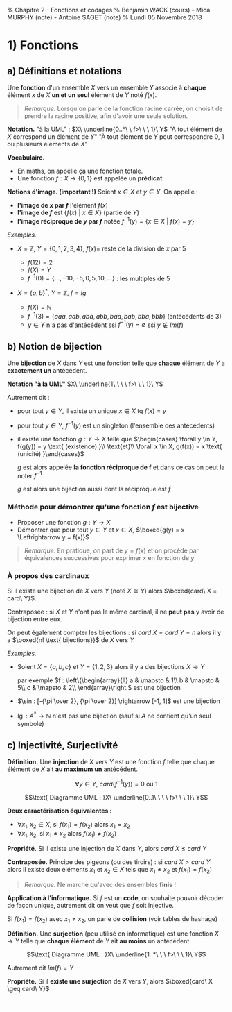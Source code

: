 % Chapitre 2 - Fonctions et codages
% Benjamin WACK (cours) - Mica MURPHY (note) - Antoine SAGET (note)
% Lundi 05 Novembre 2018

# 1) Fonctions

## a) Définitions et notations

Une **fonction** d'un ensemble $X$ vers un ensemble $Y$ associe à **chaque** élément $x$ de $X$ **un et un seul** élément de $Y$ noté $f(x)$.

> *Remarque.* Lorsqu'on parle de la fonction racine carrée, on choisit de prendre la racine positive, afin d'avoir une seule solution.

**Notation.** "à la UML" : $X\ \underline{0..*\ \ f>\ \ \ 1}\ Y$
"À tout élément de $X$ correspond un élément de $Y$"
"À tout élément de $Y$ peut correspondre 0, 1 ou plusieurs éléments de $X$"

**Vocabulaire.**
- En maths, on appelle ça une fonction totale.
- Une fonction $f : X \rightarrow \{0, 1\}$ est appelée un **prédicat**.

**Notions d'image. (important !)**
Soient $x \in X$ et $y \in Y$.
On appelle :
- **l'image de $x$ par $f$** l'élément $f(x)$
- **l'image de $f$** est $\{f(x)\ |\ x \in X\}$ (partie de $Y$)
- **l'image réciproque de $y$ par $f$** notée $f^{-1}(y) = \{x \in X\ |\ f(x) = y\}$

*Exemples.*
- $X = \mathbb{Z}$, $Y = \{0, 1, 2, 3, 4\}$, $f(x) =$ reste de la division de $x$ par $5$
  - $f(12) = 2$
  - $f(X) = Y$
  - $f^{-1}(0) = \{\dots, -10, -5, 0, 5, 10, \dots\}$ : les multiples de 5

- $X = \{a, b\}^*$, $Y = \mathbb{Z}$, $f = lg$
  - $f(X) = \mathbb{N}$
  - $f^{-1}(3) = \{aaa, aab, aba, abb, baa, bab, bba, bbb\}$ (antécédents de 3)
  - $y \in Y$ n'a pas d'antécédent ssi $f^{-1}(y) = \emptyset$ ssi $y \notin Im(f)$

## b) Notion de bijection

Une **bijection** de $X$ dans $Y$ est une fonction telle que **chaque** élément de $Y$ a **exactement un** antécédent.

**Notation "à la UML"** $X\ \underline{1\ \ \ \ f>\ \ \ 1}\ Y$

Autrement dit :
- pour tout $y \in Y$, il existe un unique $x \in X \text{ tq } f(x) = y$
- pour tout $y \in Y$, $f^{-1}(y)$ est un singleton (l'ensemble des antécédents)
- il existe une fonction $g : Y \rightarrow X$
  telle que $\begin{cases}
  \forall y \in Y, f(g(y)) = y \text{ (existence) }\\
  \text{et}\\
  \forall x \in X, g(f(x)) = x \text{ (unicité) }\end{cases}$

  $g$ est alors appelée **la fonction réciproque de f** et dans ce cas on peut la noter $f^{-1}$

  $g$ est alors une bijection aussi dont la réciproque est $f$

### Méthode pour démontrer qu'une fonction $f$ est bijective

- Proposer une fonction $g : Y \rightarrow X$
- Démontrer que pour tout $y \in Y$ et $x \in X$, $\boxed{g(y) = x \Leftrightarrow y = f(x)}$

> *Remarque.* En pratique, on part de $y = f(x)$ et on procède par équivalences successives pour exprimer $x$ en fonction de $y$

### À propos des cardinaux

Si il existe une bijection de $X$ vers $Y$ (noté $X \cong Y$) alors $\boxed{card\ X = card\ Y}$.

Contraposée : si $X$ et $Y$ n'ont pas le même cardinal, il ne **peut pas** y avoir de bijection entre eux.

On peut également compter les bijections : si $card\ X = card\ Y = n$ alors il y a $\boxed{n! \text{ bijections}}$ de $X$ vers $Y$

*Exemples.*
- Soient $X = \{a, b, c\}$ et $Y = \{1,2,3\}$
  alors il y a des bijections $X \rightarrow Y$

  par exemple $f : \left\{\begin{array}{ll}
  a & \mapsto & 1\\
  b & \mapsto & 5\\
  c & \mapsto & 2\\
  \end{array}\right.$ est une bijection

- $\sin : [-{\pi \over 2}, {\pi \over 2}] \rightarrow [-1, 1]$ est une bijection

- $\lg : A^* \rightarrow \mathbb{N}$ n'est pas une bijection (sauf si $A$ ne contient qu'un seul symbole)

## c) Injectivité, Surjectivité

**Définition.** Une **injection** de $X$ vers $Y$ est une fonction $f$ telle que chaque élément de $X$ ait **au maximum un** antécédent.

$$
\forall y \in Y,\ card(f^{-1}(y)) = 0 \text{ ou } 1
$$

$$\text{ Diagramme UML : }X\ \underline{0..1\ \ \ \ f>\ \ \ 1}\ Y$$

**Deux caractérisation équivalentes :**
- $\forall x_1, x_2 \in X$, si $f(x_1) = f(x_2)$ alors $x_1 = x_2$
- $\forall x_1, x_2$, si $x_1 \neq x_2$ alors $f(x_1) \neq f(x_2)$

**Propriété.** Si il existe une injection de $X$ dans $Y$, alors $card\ X \le card\ Y$

**Contraposée.** Principe des pigeons (ou des tiroirs) : si $card\ X > card\ Y$ alors il existe deux éléments $x_1$ et $x_2 \in X$ tels que $x_1 \neq x_2$ et $f(x_1) = f(x_2)$

> *Remarque.* Ne marche qu'avec des ensembles **finis** !

**Application à l'informatique.** Si $f$ est un **code**, on souhaite pouvoir décoder de façon unique, autrement dit on veut que $f$ soit injective.

Si $f(x_1) = f(x_2)$ avec $x_1 \neq x_2$, on parle de **collision** (voir tables de hashage)

**Définition.** Une **surjection** (peu utilisé en informatique) est une fonction $X \rightarrow Y$ telle que **chaque élément** de $Y$ ait **au moins** un antécédent.

$$\text{ Diagramme UML : }X\ \underline{1..*\ \ \ f>\ \ \ 1}\ Y$$

Autrement dit $Im(f) = Y$

**Propriété.** Si **il existe une surjection** de $X$ vers $Y$, alors $\boxed{card\ X \geq card\ Y}$




.
